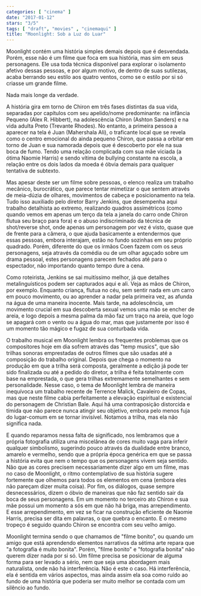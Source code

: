 ```yaml
---
categories: [ "cinema" ]
date: "2017-01-12"
stars: "3/5"
tags: [ "draft", "movies" , "cinemaqui" ]
title: "Moonlight: Sob a Luz do Luar"
---
```

Moonlight contém uma história simples demais depois que é
desvendada. Porém, esse não é um filme que foca em sua história,
mas sim em seus personagens. Ele usa toda técnica disponível para
explorar o isolamento afetivo dessas pessoas, e por algum motivo, de
dentro de suas sutilezas, acaba berrando seu estilo aos quatro ventos,
como se o estilo por si só criasse um grande filme.

Nada mais longe da verdade.

A história gira em torno de Chiron em três fases distintas da sua vida,
separadas por capítulos com seu apelido/nome predominante: na infância
Pequeno (Alex R. Hibbert), na adolescência Chiron (Ashton Sanders) e
na vida adulta Preto (Trevante Rhodes). No entanto, a primeira pessoa
a aparecer na tela é Juan (Mahershala Ali), o traficante local que
se revela como o centro emocional do ainda pequeno Chiron, que passa a
orbitar em torno de Juan e sua namorada depois que é descoberto por ele
na sua boca de fumo. Tendo uma relação complicada com sua mãe viciada
(a ótima Naomie Harris) e sendo vítima de bullying constante na escola,
a relação entre os dois lados da moeda é óbvia demais para qualquer
tentativa de subtexto.

Mas apesar deste ser um filme sobre pessoas, o elenco realiza um trabalho
mecânico, burocrático, que parece tentar mimetizar o que sentem através
de meia-dúzia de olhares, movimentos de cabeça e posicionamento na
tela. Tudo isso auxiliado pelo diretor Barry Jenkins, que desempenha
aqui trabalho detalhista ao extremo, realizando quadros assimétricos
(como quando vemos em apenas um terço da tela a janela do carro onde
Chiron flutua seu braço para fora) e o abuso indiscriminado da técnica
de shot/reverse shot, onde apenas um personagem por vez é visto, quase
que de frente para a câmera, o que ajuda basicamente a entendermos
que essas pessoas, embora interajam, estão no fundo sozinhas em seu
próprio quadrado. Porém, diferente do que os irmãos Coen fazem com
os seus personagens, seja através da comédia ou de um olhar aguçado
sobre um drama pessoal, estes personagens parecem fechados até para o
espectador, não importando quanto tempo dure a cena.

Como roteirista, Jenkins se sai muitíssimo melhor, já que detalhes
metalinguísticos podem ser capturados aqui e ali. Veja as mãos de
Chiron, por exemplo. Enquanto criança, flutua no céu, sem sentir nada
em um carro em pouco movimento, ou ao aprender a nadar pela primeira vez,
as afunda na água de uma maneira inocente. Mais tarde, na adolescência,
um movimento crucial em sua descoberta sexual vemos uma mão se encher
de areia, e logo depois a mesma palma da mão faz um traço na areia,
que logo se apagará com o vento ou a água do mar, mas que justamente
por isso é um momento tão mágico e fugaz de sua conturbada vida.

O trabalho musical em Moonlight lembra os frequentes problemas que
os compositores hoje em dia sofrem através das "temp musics", que
são trilhas sonoras emprestadas de outros filmes que são usadas
até a composição do trabalho original. Depois que chega o momento
na produção em que a trilha será composta, geralmente a edição
já pode ter sido finalizada ou até a pedido do diretor, a trilha é
feita totalmente com base na emprestada, o que gera trilhas extremamente
semelhantes e sem personalidade. Nesse caso, o tema de Moonlight lembra de
maneira inequívoca um trabalho recente de Terrence Malick, Cavaleiro de
Copas, mas que neste filme cabia perfeitamente a elevação espiritual e
existencial do personagem de Christian Bale. Aqui há uma contraposição
distorcida e tímida que não parece nunca atingir seu objetivo, embora
pelo menos fuja do lugar-comum em se tornar invisível. Notamos a trilha,
mas ela não significa nada.

E quando reparamos nessa falta de significado, nos lembramos que a
própria fotografia utiliza uma miscelânea de cores muito vaga para
inferir qualquer simbolismo, sugerindo pouco através da dualidade
entre branco, amarelo e vermelho, sendo que a própria época genérica
em que se passa a história evita que nem o tempo que os personagens
vivem seja sentido. Não que as cores precisem necessariamente dizer
algo em um filme, mas no caso de Moonlight, o ritmo contemplativo de sua
história sugere fortemente que olhemos para todos os elementos em cena
(embora eles não pareçam dizer muita coisa). Por fim, os diálogos,
quase sempre desnecessários, dizem o óbvio de maneiras que não faz
sentido sair da boca de seus personagens. Em um momento no terceiro ato
Chiron e sua mãe possui um momento a sós em que não há briga, mas
arrependimento. E esse arrependimento, em vez se ficar na construção
eficiente de Naomie Harris, precisa ser dita em palavras, o que quebra
o encanto. E o mesmo tropeço é seguido quando Chiron se encontra com
seu velho amigo.

Moonlight termina sendo o que chamamos de "filme bonito", ou quando um
amigo que está aprendendo elementos narrativos da sétima arte repara
que "a fotografia é muito bonita". Porém, "filme bonito" e "fotografia
bonita" não querem dizer nada por si só. Um filme precisa se posicionar
de alguma forma para ser levado a sério, nem que seja uma abordagem
mais naturalista, onde não há interferência. Não é este o caso. Há
interferência, ela é sentida em vários aspectos, mas ainda assim ela
soa como ruído ao fundo de uma história que poderia ser muito melhor
se contada com um silêncio ao fundo.
